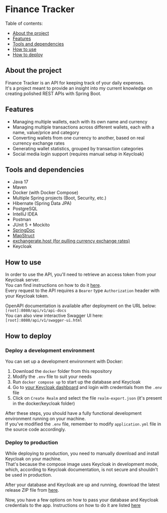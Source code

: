 # Finance Tracker

Table of contents:

- [About the project](#about-the-project)
- [Features](#features)
- [Tools and dependencies](#tools-and-dependencies)
- [How to use](#how-to-use)
- [How to deploy](#how-to-deploy)

## About the project

Finance Tracker is an API for keeping track of your daily expenses.  
It's a project meant to provide an insight into my current knowledge on creating polished REST APIs with Spring Boot.

## Features

- Managing multiple wallets, each with its own name and currency
- Managing multiple transactions across different wallets, each with a name, value/price and category
- Converting wallets from one currency to another, based on real currency exchange rates
- Generating wallet statistics, grouped by transaction categories
- Social media login support (requires manual setup in Keycloak)

## Tools and dependencies

- Java 17
- Maven
- Docker (with Docker Compose)
- Multiple Spring projects (Boot, Security, etc.)
- Hibernate (Spring Data JPA)
- PostgreSQL
- IntelliJ IDEA
- Postman
- JUnit 5 + Mockito
- [SpringDoc](https://springdoc.org/)
- [MapStruct](https://mapstruct.org/)
- [exchangerate.host (for pulling currency exchange rates)](https://exchangerate.host/#/)
- Keycloak

## How to use

In order to use the API, you'll need to retrieve an access token from your Keycloak server.  
You can find instructions on how to do
it [here](https://sis-cc.gitlab.io/dotstatsuite-documentation/configurations/authentication/token-in-postman/).  
Every request to the API requires a `Bearer` type `Authorization` header with your Keycloak token.

OpenAPI documentation is available after deployment on the URL below:  
`[root]:8080/api/v1/api-docs`  
You can also view interactive Swagger UI here:  
`[root]:8080/api/v1/swagger-ui.html`

## How to deploy

### Deploy a development environment

You can set up a development environment with Docker:

1. Download the `docker` folder from this repository
2. Modify the `.env` file to suit your needs
3. Run `docker compose up` to start up the database and Keycloak
4. Go to [your Keycloak dashboard](http://localhost:8180) and login with credentials from the `.env` file
5. Click on `Create Realm` and select the file `realm-export.json` (it's present in the docker/keycloak folder)

After these steps, you should have a fully functional development environment running on your machine.  
If you've modified the `.env` file, remember to modify `application.yml` file in the source code accordingly.

### Deploy to production

While deploying to production, you need to manually download and install Keycloak on your machine.  
That's because the compose image uses Keycloak in development mode, which, according to Keycloak documentation, is not
secure and shouldn't be used in production.

After your database and Keycloak are up and running, download the latest release ZIP file
from [here](https://github.com/Eukon05/financetracker/releases).

Now, you have a few options on how to pass your database and Keycloak credentials to the app.
Instructions on how to do it are listed [here](https://www.baeldung.com/spring-properties-file-outside-jar) 

